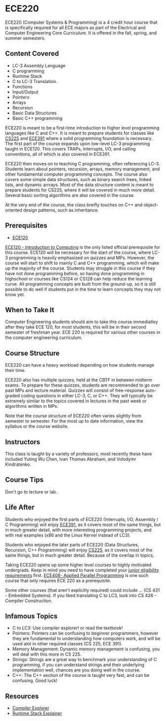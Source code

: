 # ECE220

ECE220 (Computer Systems & Programming) is a 4 credit hour course that is specifically required for all ECE majors as part of the Electrical and Computer Engineering Core Curriculum. It is offered in the fall, spring, and summer semesters.

## Content Covered
- LC-3 Assembly Language
- C programming
- Runtime Stack
- C to LC-3 Translation.
- Functions
- Input/Output
- Pointers
- Arrays
- Recursion
- Basic Data Structures 
- Basic C++ programming

ECE220 is meant to be a first-time introduction to higher level programming languages like C and C++. It is meant to prepare students for classes like [CS225](../CS%20Course%20Offerings/CS225.md) and [ECE391](ECE391.md) where a solid programming foundation is necessary. The first part of the course expands upon low-level LC-3 programming taught in ECE120. This covers TRAPs, interrupts, I/O, and calling conventions, all of which is also covered in ECE391.

ECE220 then moves on to teaching C programming, often referencing LC-3. Students learn about pointers, recursion, arrays, memory management, and other fundamental computer programming concepts. The course also covers some simple data structures, such as binary search trees, linked lists, and dynamic arrrays. Most of the data structure content is meant to prepare students for CS225, where it will be covered in much more detail. Several basic sorting algorithms are also covered in the course.

At the very end of the course, the class breifly touches on C++ and object-oriented design patterns, such as inheritance.

## Prerequisites
- [ECE120](ECE120.md)

[ECE120 - Introduction to Computing](ECE120.md) is the only listed official prerequisite for this course. ECE120 will be necessary for the start of the course, where LC-3 programming is heavily emphasized on quizzes and MPs. However, the course will start to shift to mainly C and C++ programming, which will make up the majority of the course. Students may struggle in this course if they have not done programming before, so having done programming in highschool or courses like CS124 or CS128 can help reduce the learning curve. All programming concepts are built from the ground-up, so it is still possible to do well if students put in the time to learn concepts they may not know yet.  

## When to Take It
Computer Engineering students should aim to take this course immediatley after they take ECE 120, for most students, this will be in their second semester of freshman year. ECE 220 is required for various other courses in the computer engineering curriculum.

## Course Structure

ECE220 can have a heavy workload depending on how students manage their time. 

ECE220 also has multiple quizzes, held at the CBTF in between midterm exams. To prepare for these quizzes, students are recommended to go over past MPs and lecture material. Quizzes will consist of free-response auto-graded coding questions in either LC-3, C, or C++. They will typically be extremely similar to the topics covered in lectures in the past week or algorithms written in MPs. 

Note that the course structure of ECE220 often varies slightly from semester to semester. For the most up to date information, view the syllabus or the course website.

## Instructors
This class is taught by a variety of professors, most recently these have included Yuting Wu Chen, Ivan Thomas Abraham, and Volodymr Kindratenko.

## Course Tips
Don't go to lecture or lab.

## Life After

Students who enjoyed the first parts of ECE220 (Interrupts, I/O, Assembly / C Programming) will enjoy [ECE391](ECE391.md), as it covers most of the same things, but in much greater detail, with more interesting programming projects, and with real examples (x86 and the Linux Kernel instead of LC3).

Students who enjoyed the later parts of ECE220 (Data Structures, Recursion, C++ Programming) will enjoy [CS225](CS225.md), as it covers most of the same things, but in much greater detail. Because of the overlap in topics, 

Taking ECE220 opens up some higher level courses to highly motivated undergrads. Keep in mind you need to have completed your [junior eligibility requirements](https://ece.illinois.edu/academics/ugrad/advising-tips/junior225) first. [ECE408- Applied Parallel Programming](ECE408.md) is one such course that only requires ECE 220 as a prerequisite.

Some other courses (that aren't explicitly required) could include ... (CS 431 - Embedded Systems). If you liked translating C to LC3, look into CS 426 - Compiler Construction.

## Infamous Topics
- C to LC3: Use compiler explorer! or read the textbook!
- Pointers: Pointers can be confusing to beginner programmers, however they are fundamental to understanding how computers work, and will be used alot in other required classes (CS 225, ECE 391).
- Memory Management: Dynamic memory management is confusing, you will deal with this more in CS 225.
- Strings: Strings are a great way to benchmark your understanding of C programming, if you can understand strings and their underlying implementation well, chances are you doing well in the course.
- C++: The C++ section of the course is taught very fast, and can be confusing. Good luck!

## Resources
- [Compiler Explorer](https://www.xavierrouth.com/lc3compiler)
- [Runtime Stack Explainer](https://www.cs.colostate.edu/~fsieker/misc/runtimeStack/runtimeStack.html)
